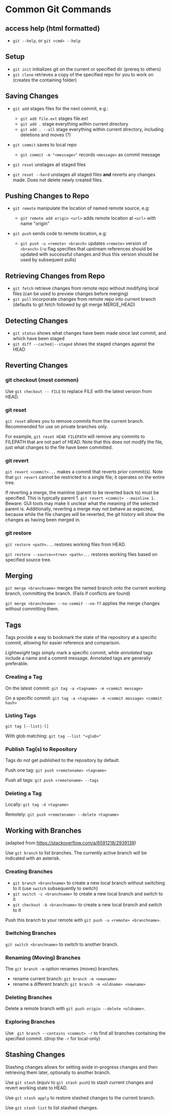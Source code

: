 # Common Git Commands

## access help (html formatted)

* `git --help`, or `git <cmd> --help`

## Setup
* `git init` initializes git on the current or specified dir (prereq to others)
* `git clone` retrieves a copy of the specified repo for you to work on (creates the containing folder)

## Saving Changes

* `git add` stages files for the next commit, e.g.:
    - `git add file.ext` stages file.ext
    - `git add .` stage everything within current directory
    - `git add . --all` stage everything within current directory, including deletions and moves (?)

* `git commit` saves to local repo
    - `git commit -m "<message>"` records `<message>` as commit message

* `git reset` unstages all staged files
* `git reset --hard` unstages all staged files **and** reverts any changes made. Does not delete newly created files.
    
## Pushing Changes to Repo

* `git remote` manipulate the location of named remote source, e.g:
    - `git remote add origin <url>` adds remote location at `<url>` with name 
      "origin"
      
* `git push` sends code to remote location, e.g:
    - `git push -u <remote> <branch>` updates `<remote>` version of `<branch>` (-u
      flag specifies that upstream references should be updated with successful
      changes and thus this version should be used by subsequent pulls)

## Retrieving Changes from Repo

* `git fetch` retrieve changes from remote repo without modifying local files (can be used to preview changes before merging)
* `git pull` incorporate changes from remote repo into current branch  (defaults to git fetch followed by git merge MERGE_HEAD)

## Detecting Changes

* `git status` shows what changes have been made since last commit, and which have been staged
* `git diff --cached|--staged` shows the staged changes against the HEAD

## Reverting Changes

### git checkout (most common)
Use `git checkout -- FILE` to replace FILE with the latest version from HEAD.

### git reset
`git reset` allows you to remove commits from the current branch. Recommended for use on private branches only.

For example, `git reset HEAD FILEPATH` will remove any commits to FILEPATH that are not part of HEAD. Note that this does not modify the file, just what changes to the file have been committed.

### git revert
`git revert <commit>...` makes a commit that reverts prior commit(s). Note that `git revert` cannot be restricted to a single file; it operates on the entire tree.

If reverting a merge, the mainline (parent to be reverted back to) must be specified. This is typically parent 1. `git revert <commit> --mainline 1`. Beware: GUI tools may make it unclear what the meaning of the selected parent is. Additionally, reverting a merge may not behave as expected, because while the file changes will be reverted, the git history will show the changes as having been merged in.

### git restore
`git restore <path>...` restores working files from HEAD.

`git restore --source=<tree> <path>...` restores working files based on specified source tree.



## Merging
`git merge <branchname>` merges the named branch onto the current working branch, committing the branch. (Fails if conflicts are found)

`git merge <branchname> --no-commit --no-ff` applies the merge changes without committing them.

## Tags
Tags provide a way to bookmark the state of the repository at a specific commit, allowing for easier reference and comparison.

*Lightweight* tags simply mark a specific commit, while *annotated* tags include a name and a commit message. Annotated tags are generally preferable.

### Creating a Tag
On the latest commit: `git tag -a <tagname> -m <commit message>`

On a specific commit: `git tag -a <tagname> -m <commit message> <commit hash>`

### Listing Tags
`git tag [--list|-l]`

With glob matching: `git tag --list "<glob>"`

### Publish Tag(s) to Repository
Tags do not get published to the repository by default.

Push one tag: `git push <remotename> <tagname>`

Push all tags: `git push <remotename> --tags`

### Deleting a Tag
Locally: `git tag -d <tagname>`

Remotely: `git push <remotename> --delete <tagname>`



## Working with Branches
(adapted from https://stackoverflow.com/a/6591218/2939139)

Use `git branch` to list branches. The currently active branch will be indicated with an asterisk.

### Creating Branches
* `git branch <branchname>` to create a new local branch without switching to it (use `switch` subsequently to switch)
* `git switch -c <branchname>` to create a new local branch and switch to it
* `git checkout -b <branchname>` to create a new local branch and switch to it

Push this branch to your remote with `git push -u <remote> <branchname>`.

### Switching Branches
`git switch <branchname>` to switch to another branch.

### Renaming (Moving) Branches
The `git branch -m` option renames (moves) branches.

* rename current branch: `git branch -m <newname>`
* rename a different branch: `git branch -m <oldname> <newname>`

### Deleting Branches
Delete a remote branch with `git push origin --delete <oldname>`.

### Exploring Branches
Use ` git branch --contains <commit> -r` to find all branches containing the specified commit. (drop the `-r` for local-only)


## Stashing Changes
Stashing changes allows for setting aside in-progress changes and then retrieving them later, optionally to another branch.

Use `git stash` (equiv to `git stash push`) to stash current changes and revert working state to HEAD.

Use `git stash apply` to restore stashed changes to the current branch.

Use `git stash list` to list stashed changes.
